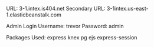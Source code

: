 URL: 3-1.intex.is404.net
Secondary URL: 3-1intex.us-east-1.elasticbeanstalk.com

Admin Login
Username: trevor
Password: admin

Packages Used:
express
knex
pg
ejs
express-session